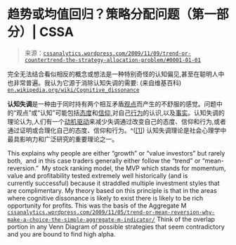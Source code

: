 <!--yml

category: 未分类

date: 2024-05-12 18:42:55

-->

# 趋势或均值回归？策略分配问题（第一部分）| CSSA

> 来源：[`cssanalytics.wordpress.com/2009/11/09/trend-or-countertrend-the-strategy-allocation-problem/#0001-01-01`](https://cssanalytics.wordpress.com/2009/11/09/trend-or-countertrend-the-strategy-allocation-problem/#0001-01-01)

完全无法结合看似相反的概念或想法是一种特别奇怪的认知偏见,甚至在聪明人中也非常普遍。我认为它源于消除认知失调的需要: (来自维基百科) [`en.wikipedia.org/wiki/Cognitive_dissonance`](http://en.wikipedia.org/wiki/Cognitive_dissonance)

**认知失调**是一种由于同时持有两个相互矛盾[观点](http://en.wikipedia.org/wiki/Idea "观点")而产生的不舒服的感觉。问题中的“观点”或“认知”可能包括[态度](http://en.wikipedia.org/wiki/Attitude_(psychology) "态度 (心理学)")和[信仰](http://en.wikipedia.org/wiki/Belief "信仰"),对自己[行为](http://en.wikipedia.org/wiki/Behavior "行为")的认识,以及[事实](http://en.wikipedia.org/wiki/Facts "事实")。认知失调的理论认为,人们有一个[动机驱动](http://en.wikipedia.org/wiki/Drive_theory "驱力理论")来减少失调通过改变自己的态度、信仰和行为,或者通过证明或合理化自己的态度、信仰和行为。^([[1]](http://en.wikipedia.org/wiki/Cognitive_dissonance#cite_note-0)) 认知失调理论是社会心理学中最具影响力和广泛研究的重要理论之一。

This explains why people are either “growth” or “value investors” but rarely both,  and in this case traders generally either follow the “trend” or “mean-reversion.”  My stock ranking model, the MVP which stands for momentum, value and profitability tested extremely well historically (and is currently successful) because it straddled multiple investment styles that are complimentary. My theory based on this principle is that in the areas where cognitive dissonance is likely to exist there is likely to be rich opportunity for profits. This was the basis of the Aggregate M [`cssanalytics.wordpress.com/2009/11/05/trend-or-mean-reversion-why-make-a-choice-the-simple-aggregate-m-indicator/`](https://cssanalytics.wordpress.com/2009/11/05/trend-or-mean-reversion-why-make-a-choice-the-simple-aggregate-m-indicator/) Think of the overlap portion in any Venn Diagram of possible strategies that seem contradictory and you are bound to find high alpha.
